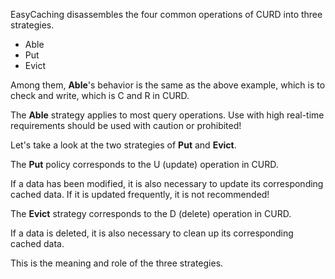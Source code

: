 EasyCaching disassembles the four common operations of CURD into three strategies.

- Able
- Put
- Evict

Among them, **Able**'s behavior is the same as the above example, which is to check and write, which is C and R in CURD.

The **Able** strategy applies to most query operations. Use with high real-time requirements should be used with caution or prohibited!

Let's take a look at the two strategies of **Put** and **Evict**.

The **Put** policy corresponds to the U (update) operation in CURD.

If a data has been modified, it is also necessary to update its corresponding cached data. If it is updated frequently, it is not recommended!

The **Evict** strategy corresponds to the D (delete) operation in CURD.

If a data is deleted, it is also necessary to clean up its corresponding cached data.

This is the meaning and role of the three strategies.